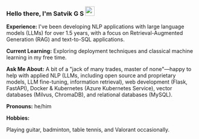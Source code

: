 ### Hello there, I'm Satvik G S  <img src="https://media.giphy.com/media/hvRJCLFzcasrR4ia7z/giphy.gif" width="25px">



**Experience:** I've been developing NLP applications with large language models (LLMs) for over 1.5 years, with a focus on Retrieval-Augmented Generation (RAG) and text-to-SQL applications.

**Current Learning:** Exploring deployment techniques and classical machine learning in my free time.

**Ask Me About:** A bit of a "jack of many trades, master of none"—happy to help with applied NLP (LLMs, including open source and proprietary models, LLM fine-tuning, information retrieval), web development (Flask, FastAPI), Docker & Kubernetes (Azure Kubernetes Service), vector databases (Milvus, ChromaDB), and relational databases (MySQL).

**Pronouns:** he/him

**Hobbies:**

Playing guitar, badminton, table tennis, and Valorant occasionally.
